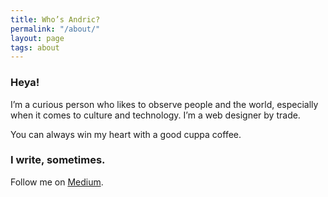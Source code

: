 ```yaml
---
title: Who’s Andric?
permalink: "/about/"
layout: page
tags: about
---
```


### Heya!
I’m a curious person who likes to observe people and the world, especially when it comes to culture and technology. I’m a web designer by trade.

You can always win my heart with a good cuppa coffee.

### I write, sometimes.

Follow me on [Medium](http://medium.com/@andric).